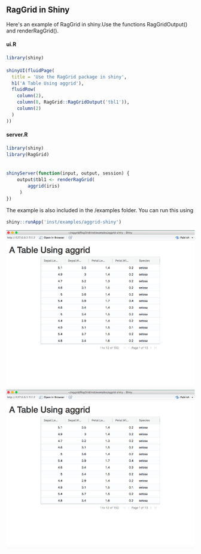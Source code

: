 ## RagGrid in Shiny

Here's an example of RagGrid in shiny.Use the functions RagGridOutput() and renderRagGrid().

#### ui.R
```r
library(shiny)

shinyUI(fluidPage(
  title = 'Use the RagGrid package in shiny',
  h1('A Table Using aggrid'),
  fluidRow(
    column(2),
    column(8, RagGrid::RagGridOutput('tbl1')),
    column(2)
  )
))

```

#### server.R
```r
library(shiny)
library(RagGrid)


shinyServer(function(input, output, session) {
    output$tbl1 <- renderRagGrid(
        aggrid(iris)
     )
})
```

The example is also included in the /examples folder.
You can run this using

```r
shiny::runApp('inst/examples/aggrid-shiny')
```

![](assets/shiny-example.png)
![](/assets/shiny-example.png)
